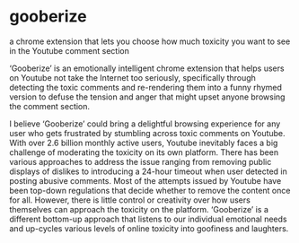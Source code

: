 # gooberize
a chrome extension that lets you choose how much toxicity you want to see in the Youtube comment section


‘Gooberize’ is an emotionally intelligent chrome extension that helps users on Youtube not take the Internet too seriously, specifically through detecting the toxic comments and re-rendering them into a funny rhymed version to defuse the tension and anger that might upset anyone browsing the comment section.

I believe ‘Gooberize’ could bring a delightful browsing experience for any user who gets frustrated by stumbling across toxic comments on Youtube. With over 2.6 billion monthly active users, Youtube inevitably faces a big challenge of moderating the toxicity on its own platform. There has been various approaches to address the issue ranging from removing public displays of dislikes to introducing a 24-hour timeout when user detected in posting abusive comments. Most of the attempts issued by Youtube have been top-down regulations that decide whether to remove the content once for all. However, there is little control or creativity over how users themselves can approach the toxicity on the platform. ‘Gooberize’ is a different bottom-up approach that listens to our individual emotional needs and up-cycles various levels of online toxicity into goofiness and laughters.
